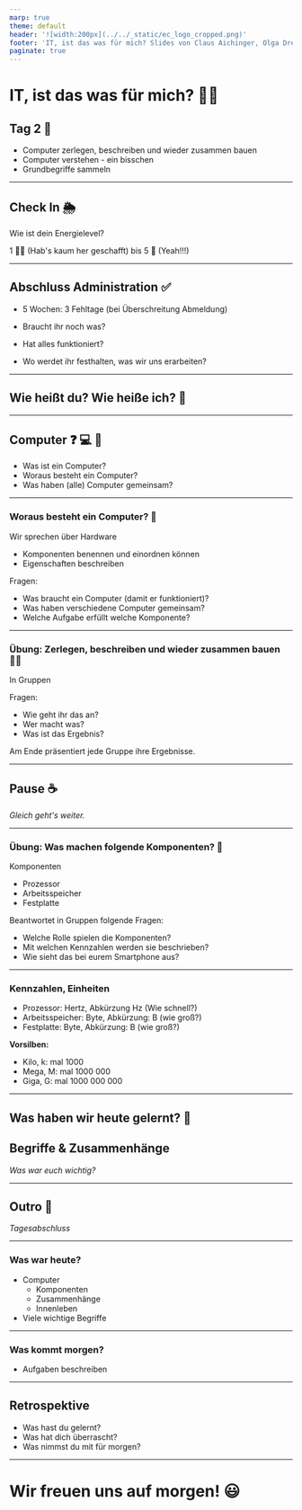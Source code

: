 ```yaml
---
marp: true
theme: default
header: '![width:200px](../../_static/ec_logo_cropped.png)'
footer: 'IT, ist das was für mich? Slides von Claus Aichinger, Olga Drewitz & Rea Sutter (it-orientation@everyonecodes.io)'
paginate: true
---
```


# IT, ist das was für mich? 👩‍💻

## Tag 2 🎈

- Computer zerlegen, beschreiben und wieder zusammen bauen
- Computer verstehen - ein bisschen
- Grundbegriffe sammeln

---

## Check In 🌦️

Wie ist dein Energielevel?

1 🧟‍♀️ (Hab's kaum her geschafft) bis 5 🥳 (Yeah!!!)

---

## Abschluss Administration ✅

- 5 Wochen: 3 Fehltage (bei Überschreitung Abmeldung)

- Braucht ihr noch was?
- Hat alles funktioniert?

- Wo werdet ihr festhalten, was wir uns erarbeiten?

---

## Wie heißt du? Wie heiße ich? 💬

---

## Computer ❓ 💻 👀

- Was ist ein Computer?
- Woraus besteht ein Computer?
- Was haben (alle) Computer gemeinsam?

---

### Woraus besteht ein Computer? 🤔

Wir sprechen über Hardware

- Komponenten benennen und einordnen können
- Eigenschaften beschreiben

Fragen:

- Was braucht ein Computer (damit er funktioniert)?
- Was haben verschiedene Computer gemeinsam?
- Welche Aufgabe erfüllt welche Komponente?

---

### Übung: Zerlegen, beschreiben und wieder zusammen bauen 🏋️‍♀️

In Gruppen

Fragen:

- Wie geht ihr das an?
- Wer macht was?
- Was ist das Ergebnis?

Am Ende präsentiert jede Gruppe ihre Ergebnisse.

---

## Pause ☕

*Gleich geht's weiter.*

---

### Übung: Was machen folgende Komponenten? 🧗

Komponenten

- Prozessor
- Arbeitsspeicher
- Festplatte

Beantwortet in Gruppen folgende Fragen:

- Welche Rolle spielen die Komponenten?
- Mit welchen Kennzahlen werden sie beschrieben?
- Wie sieht das bei eurem Smartphone aus?

---

### Kennzahlen, Einheiten

- Prozessor: Hertz, Abkürzung Hz (Wie schnell?)
- Arbeitsspeicher: Byte, Abkürzung: B (wie groß?)
- Festplatte: Byte, Abkürzung: B (wie groß?)

**Vorsilben:**

- Kilo, k: mal 1000
- Mega, M: mal 1000 000
- Giga, G: mal 1000 000 000

---

## Was haben wir heute gelernt? 📝

## Begriffe & Zusammenhänge

*Was war euch wichtig?*

---

## Outro 🌆

*Tagesabschluss*

---

### Was war heute?

- Computer
  - Komponenten
  - Zusammenhänge
  - Innenleben
- Viele wichtige Begriffe

---

### Was kommt morgen?

- Aufgaben beschreiben

---

## Retrospektive

- Was hast du gelernt?
- Was hat dich überrascht?
- Was nimmst du mit für morgen?

---

# Wir freuen uns auf morgen! 😃
